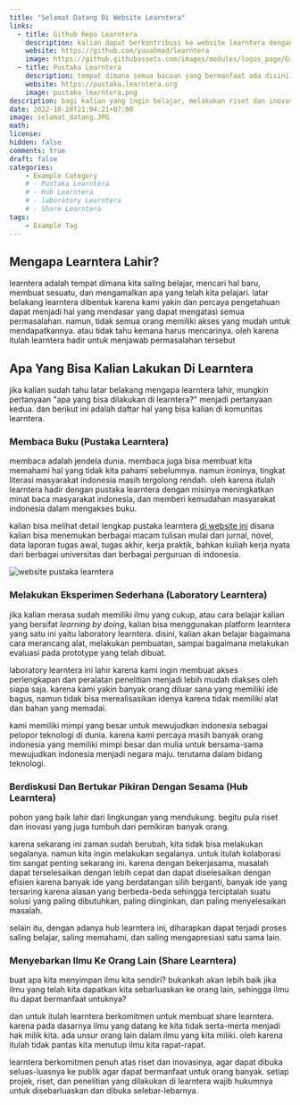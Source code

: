 ```yaml
---
title: "Selamat Datang Di Website Learntera"
links:
  - title: Github Repo Learntera
    description: kalian dapat berkontribusi ke website learntera dengan menuliskan artikel kalian di github dan melakukan push ke sana
    website: https://github.com/yuuahmad/learntera
    image: https://github.githubassets.com/images/modules/logos_page/GitHub-Mark.png
  - title: Pustaka Learntera
    description: tempat dimana semua bacaan yang bermanfaat ada disini, dan dapat diakses dengan mudah
    website: https://pustaka.learntera.org
    image: pustaka_learntera.png
description: bagi kalian yang ingin belajar, melakukan riset dan inovasi, dan berbagi ilmu bersama yang lain, kalian datang ke tempat yang tepat.
date: 2022-10-28T21:04:21+07:00
image: selamat_datang.JPG
math: 
license: 
hidden: false
comments: true
draft: false
categories:
    - Example Category
    # - Pustaka Learntera
    # - Hub Learntera
    # - laboratory Learntera
    # - Share Learntera
tags:
    - Example Tag
---
```

## Mengapa Learntera Lahir?
learntera adalah tempat dimana kita saling belajar, mencari hal baru, membuat sesuatu, dan mengamalkan apa yang telah kita pelajari. latar belakang learntera dibentuk karena kami yakin dan percaya pengetahuan dapat menjadi hal yang mendasar yang dapat mengatasi semua permasalahan. namun, tidak semua orang memiliki akses yang mudah untuk mendapatkannya. atau tidak tahu kemana harus mencarinya. oleh karena itulah learntera hadir untuk menjawab permasalahan tersebut
## Apa Yang Bisa Kalian Lakukan Di Learntera
jika kalian sudah tahu latar belakang mengapa learntera lahir, mungkin pertanyaan "apa yang bisa dilakukan di learntera?" menjadi pertanyaan kedua. dan berikut ini adalah daftar hal yang bisa kalian di komunitas learntera.
### Membaca Buku (Pustaka Learntera)
membaca adalah jendela dunia. membaca juga bisa membuat kita memahami hal yang tidak kita pahami sebelumnya. namun ironinya, tingkat literasi masyarakat indonesia masih tergolong rendah. oleh karena itulah learntera hadir dengan pustaka learntera dengan misinya meningkatkan minat baca masyarakat indonesia, dan memberi kemudahan masyarakat indonesia dalam mengakses buku.

kalian bisa melihat detail lengkap pustaka learntera [di website ini](pustaka.learntera.oorg) disana kalian bisa menemukan berbagai macam tulisan mulai dari jurnal, novel, data laporan tugas awal, tugas akhir, kerja praktik, bahkan kuliah kerja nyata dari berbagai universitas dan berbagai perguruan di indonesia. 

![website pustaka learntera](pustaka_learntera.png)

### Melakukan Eksperimen Sederhana (Laboratory Learntera)
jika kalian merasa sudah memiliki ilmu yang cukup, atau cara belajar kalian yang bersifat _learning by doing_, kalian bisa menggunakan platform learntera yang satu ini yaitu laboratory learntera. disini, kalian akan belajar bagaimana cara merancang alat, melakukan pembuatan, sampai bagaimana melakukan evaluasi pada prototype yang telah dibuat.

laboratory learntera ini lahir karena kami ingin membuat akses perlengkapan dan peralatan penelitian menjadi lebih mudah diakses oleh siapa saja. karena kami yakin banyak orang diluar sana yang memiliki ide bagus, namun tidak bisa merealisasikan idenya karena tidak memiliki alat dan bahan yang memadai.

kami memiliki mimpi yang besar untuk mewujudkan indonesia sebagai pelopor teknologi di dunia. karena kami percaya masih banyak orang indonesia yang memiliki mimpi besar dan mulia untuk bersama-sama mewujudkan indonesia menjadi negara maju. terutama dalam bidang teknologi.

### Berdiskusi Dan Bertukar Pikiran Dengan Sesama (Hub Learntera)
pohon yang baik lahir dari lingkungan yang mendukung. begitu pula riset dan inovasi yang juga tumbuh dari pemikiran banyak orang.

karena sekarang ini zaman sudah berubah, kita tidak bisa melakukan segalanya. namun kita ingin melakukan segalanya. untuk itulah kolaborasi tim sangat penting sekarang ini. karena dengan bekerjasama, masalah dapat terselesaikan dengan lebih cepat dan dapat diselesaikan dengan efisien karena banyak ide yang berdatangan silih berganti, banyak ide yang tersaring karena alasan yang berbeda-beda sehingga terciptalah suatu solusi yang paling dibutuhkan, paling diinginkan, dan paling menyelesaikan masalah.

selain itu, dengan adanya hub learntera ini, diharapkan dapat terjadi proses saling belajar, saling memahami, dan saling mengapresiasi satu sama lain.

### Menyebarkan Ilmu Ke Orang Lain (Share Learntera)
buat apa kita menyimpan ilmu kita sendiri? bukankah akan lebih baik jika ilmu yang telah kita dapatkan kita sebarluaskan ke orang lain, sehingga ilmu itu dapat bermanfaat untuknya? 

dan untuk itulah learntera berkomitmen untuk membuat share learntera. karena pada dasarnya ilmu yang datang ke kita tidak serta-merta menjadi hak milik kita. ada unsur orang lain dalam ilmu yang kita miliki. oleh karena itulah tidak pantas kita menutup ilmu kita rapat-rapat.

learntera berkomitmen penuh atas riset dan inovasinya, agar dapat dibuka seluas-luasnya ke publik agar dapat bermanfaat untuk orang banyak. setiap projek, riset, dan penelitian yang dilakukan di learntera wajib hukumnya untuk disebarluaskan dan dibuka selebar-lebarnya.